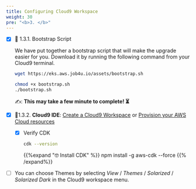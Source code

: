 ```yaml
---
title: Configuring Cloud9 Workspace
weight: 30
pre: "<b>3. </b>"
---
```



* [x] 🚀 1.3.1. Bootstrap Script

  We have put together a bootstrap script that will make the upgrade easier for you. Download it by running the following command from your Cloud9 terminal. 


  ```bash
  wget https://eks.aws.job4u.io/assets/bootstrap.sh

  chmod +x bootstrap.sh
  ./bootstrap.sh
  ```

  ✍️: **This may take a few minute to complete! ⏳**


* [x] 🚀1.3.2. **Cloud9 IDE**: [Create a Cloud9 Workspace](../cloud9-workspace/index.html) or [Provision your AWS Cloud resources](https://devops.job4u.io/Modern-Apps/VPC-Cloud9-IDE/index.html)

  * [x] Verify CDK

    ``` bash
    cdk --version
    ```

    {{%expand "🤓 Install CDK" %}}
    npm install -g aws-cdk --force
    {{% /expand%}}

* [ ] You can choose Themes by selecting *View* / *Themes* / *Solarized* / *Solarized Dark* in the Cloud9 workspace menu.

<!-- * [x] 🚀 1.3.3. Verify the new version

  * [x] Run the following command: 

    ```bash
    sam --version
    ```

    You should see *SAM CLI, version 0.43.0* or greater. -->
